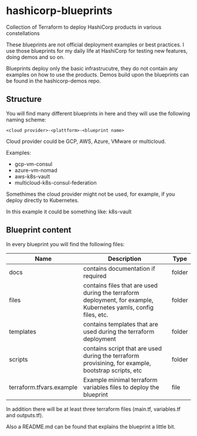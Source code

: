 # hashicorp-blueprints

Collection of Terraform to deploy HashiCorp products in various constellations

These blueprints are not official deployment examples or best practices. I use those blueprints for my daily life at HashiCorp for testing new features, doing demos and so on.

Blueprints deploy only the basic infrastrucutre, they do not contain any examples on how to use the products. Demos build upon the blueprints can be found in the hashicorp-demos repo.

## Structure

You will find many different blueprints in here and they will use the following naming scheme:

`<cloud provider>-<plattform>-<blueprint name>`

Cloud provider could be GCP, AWS, Azure, VMware or multicloud.

Examples:

- gcp-vm-consul
- azure-vm-nomad
- aws-k8s-vault
- multicloud-k8s-consul-federation

Somethimes the cloud provider might not be used, for example, if you deploy directly to Kubernetes.

In this example it could be something like: k8s-vault

## Blueprint content

In every blueprint you will find the following files:

| Name | Description | Type |
|---|---|---|
| docs | contains documentation if required | folder |
| files | contains files that are used during the terraform deployment, for example, Kubernetes yamls, config files, etc.  | folder |
| templates | contains templates that are used during the terraform deployment | folder |
| scripts | contains script that are used during the terraform provisining, for example, bootstrap scripts, etc | folder |
| terraform.tfvars.example | Example minimal terraform variables files to deploy the blueprint | file |

In addition there will be at least three terraform files (main.tf, variables.tf and outputs.tf).

Also a README.md can be found that explains the blueprint a little bit.